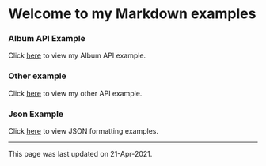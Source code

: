 # Welcome to my Markdown examples

### Album API Example

Click [here](https://github.com/DBVamsi/markdown/blob/master/album%20api%20example.md) to view my Album API example.

### Other example

Click [here](https://github.com/DBVamsi/markdown/blob/master/api%20documentation%20exp.md) to view my other API example.


### Json Example

Click [here](https://github.com/DBVamsi/markdown/blob/master/jsonexample.json) to view JSON formatting examples.

---
This page was last updated on 21-Apr-2021.

